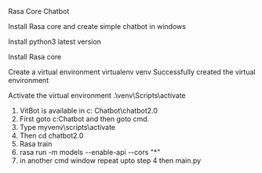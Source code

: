 Rasa Core Chatbot

Install Rasa core and create simple chatbot in windows

Install python3 latest version

Install Rasa core

Create a virtual environment virtualenv venv Successfully created the virtual environment

Activate the virtual environment .\venv\Scripts\activate

1)	VitBot is available in c: Chatbot\chatbot2.0
2)	First goto c:Chatbot and then goto cmd.
3)	Type myvenv\scripts\activate
4)	Then cd chatbot2.0
5)	Rasa train
6)	rasa run -m models --enable-api --cors "*" 
7)	in another cmd window repeat upto step 4 then main.py
